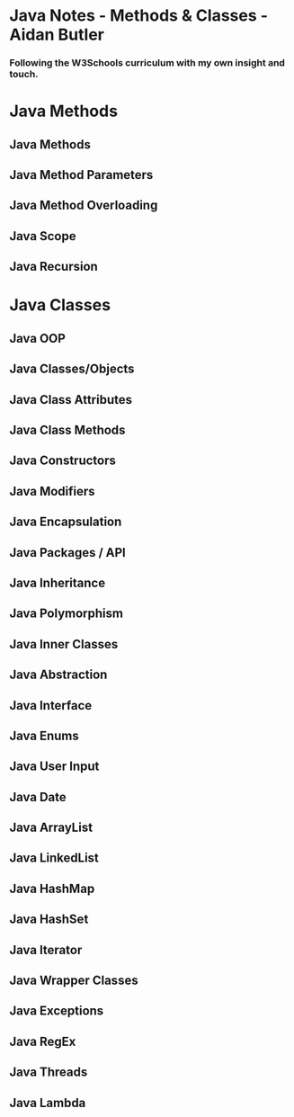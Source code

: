 # Java Notes - Methods & Classes - Aidan Butler
### Following the W3Schools curriculum with my own insight and touch.

# Java Methods

## Java Methods



## Java Method Parameters
## Java Method Overloading
## Java Scope
## Java Recursion




# Java Classes

## Java OOP
## Java Classes/Objects
## Java Class Attributes
## Java Class Methods
## Java Constructors
## Java Modifiers
## Java Encapsulation
## Java Packages / API
## Java Inheritance
## Java Polymorphism
## Java Inner Classes
## Java Abstraction
## Java Interface
## Java Enums
## Java User Input
## Java Date
## Java ArrayList
## Java LinkedList
## Java HashMap
## Java HashSet
## Java Iterator
## Java Wrapper Classes
## Java Exceptions
## Java RegEx
## Java Threads
## Java Lambda